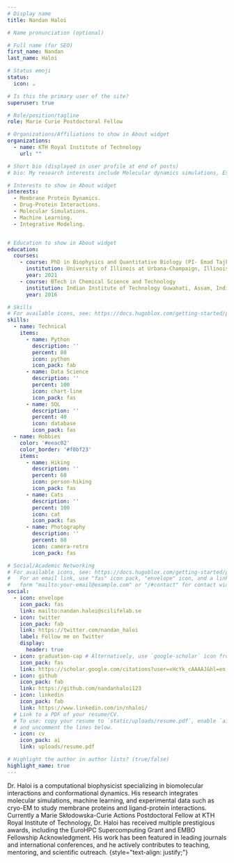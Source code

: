 ```yaml
---
# Display name
title: Nandan Haloi

# Name pronunciation (optional)

# Full name (for SEO)
first_name: Nandan
last_name: Haloi

# Status emoji
status:
  icon: ☕️

# Is this the primary user of the site?
superuser: true

# Role/position/tagline
role: Marie Curie Postdoctoral Fellow

# Organizations/Affiliations to show in About widget
organizations:
  - name: KTH Royal Institute of Technology
    url: ""

# Short bio (displayed in user profile at end of posts)
# bio: My research interests include Molecular dynamics simulations, Experimental data-driven modeling, Ion channels and Ligand-protein interactions.

# Interests to show in About widget
interests:
  - Membrane Protein Dynamics.
  - Drug-Protein Interactions.
  - Molecular Simulations.
  - Machine Learning.
  - Integrative Modeling.


# Education to show in About widget
education:
  courses:
    - course: PhD in Biophysics and Quantitative Biology (PI- Emad Tajkhorshid)
      institution: University of Illinois at Urbana-Champaign, Illinois, USA
      year: 2021
    - course: BTech in Chemical Science and Technology
      institution: Indian Institute of Technology Guwahati, Assam, India
      year: 2016

# Skills
# For available icons, see: https://docs.hugoblox.com/getting-started/page-builder/#icons
skills:
  - name: Technical
    items:
      - name: Python
        description: ''
        percent: 80
        icon: python
        icon_pack: fab
      - name: Data Science
        description: ''
        percent: 100
        icon: chart-line
        icon_pack: fas
      - name: SQL
        description: ''
        percent: 40
        icon: database
        icon_pack: fas
  - name: Hobbies
    color: '#eeac02'
    color_border: '#f0bf23'
    items:
      - name: Hiking
        description: ''
        percent: 60
        icon: person-hiking
        icon_pack: fas
      - name: Cats
        description: ''
        percent: 100
        icon: cat
        icon_pack: fas
      - name: Photography
        description: ''
        percent: 80
        icon: camera-retro
        icon_pack: fas

# Social/Academic Networking
# For available icons, see: https://docs.hugoblox.com/getting-started/page-builder/#icons
#   For an email link, use "fas" icon pack, "envelope" icon, and a link in the
#   form "mailto:your-email@example.com" or "/#contact" for contact widget.
social:
  - icon: envelope
    icon_pack: fas
    link: mailto:nandan.haloi@scilifelab.se
  - icon: twitter
    icon_pack: fab
    link: https://twitter.com/nandan_haloi
    label: Follow me on Twitter
    display:
      header: true
  - icon: graduation-cap # Alternatively, use `google-scholar` icon from `ai` icon pack
    icon_pack: fas
    link: https://scholar.google.com/citations?user=xHcYk_cAAAAJ&hl=en
  - icon: github
    icon_pack: fab
    link: https://github.com/nandanhaloi123
  - icon: linkedin
    icon_pack: fab
    link: https://www.linkedin.com/in/nhaloi/
  # Link to a PDF of your resume/CV.
  # To use: copy your resume to `static/uploads/resume.pdf`, enable `ai` icons in `params.yaml`,
  # and uncomment the lines below.
  - icon: cv
    icon_pack: ai
    link: uploads/resume.pdf

# Highlight the author in author lists? (true/false)
highlight_name: true
---
```


Dr. Haloi is a computational biophysicist specializing in biomolecular interactions and conformational dynamics. His research integrates molecular simulations, machine learning, and experimental data such as cryo-EM to study membrane proteins and ligand-protein interactions.
Currently a Marie Skłodowska-Curie Actions Postdoctoral Fellow at KTH Royal Institute of Technology, Dr. Haloi has received multiple prestigious awards, including the EuroHPC Supercomputing Grant and EMBO Fellowship Acknowledgment. His work has been featured in leading journals and international conferences, and he actively contributes to teaching, mentoring, and scientific outreach.
{style="text-align: justify;"}
